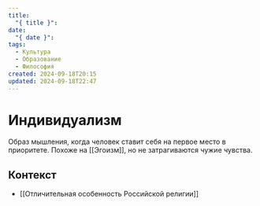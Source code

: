 ```yaml
---
title:
  "{ title }": 
date:
  "{ date }": 
tags:
  - Культура
  - Образование
  - Философия
created: 2024-09-18T20:15
updated: 2024-09-18T22:47
---
```

# Индивидуализм

Образ мышления, когда человек ставит себя на первое место в приоритете. Похоже на [[Эгоизм]], но не затрагиваются чужие чувства.

## Контекст
- [[Отличительная особенность Российской религии]]

